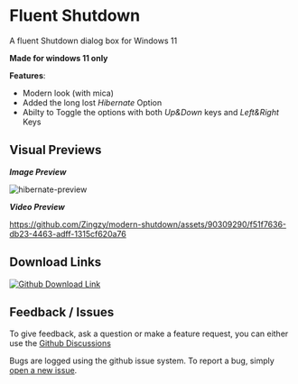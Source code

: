 # Fluent Shutdown
A fluent Shutdown dialog box for Windows 11

**Made for windows 11 only**

**Features**:
- Modern look (with mica)
- Added the long lost *Hibernate* Option
- Abilty to Toggle the options with both _Up&Down_ keys and _Left&Right_ Keys

## Visual Previews

**_Image Preview_**

![hibernate-preview](https://github.com/Zingzy/modern-shutdown/assets/90309290/d992d78b-233b-41c4-9cca-7e81762effb9)

**_Video Preview_**

https://github.com/Zingzy/modern-shutdown/assets/90309290/f51f7636-db23-4463-adff-1315cf620a76

## Download Links

[![Github Download Link](https://cdn.discordapp.com/attachments/1132642817211125801/1140604622524907631/324137.gif)](https://github.com/Zingzy/modern-shutdown/releases/tag/v0.1)

## Feedback / Issues

To give feedback, ask a question or make a feature request, you can either use the [Github Discussions](https://github.com/Zingzy/modern-shutdown/discussions) 

Bugs are logged using the github issue system. To report a bug, simply [open a new issue](https://github.com/Zingzy/modern-shutdown/issues/new).
